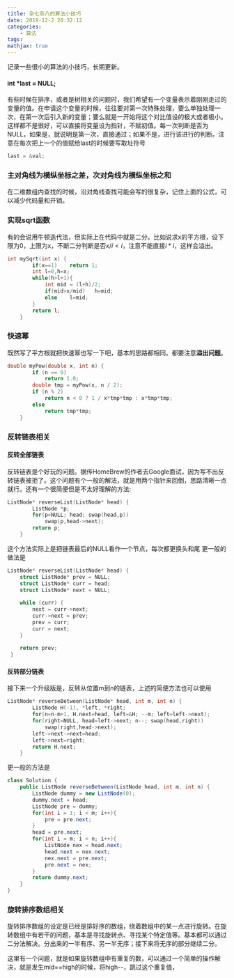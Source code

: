 ```yaml
---
title: 杂七杂八的算法小技巧
date: 2019-12-2 20:32:12
categories:
    - 算法
tags: 
mathjax: true
---
```


记录一些很小的算法的小技巧，长期更新。

#### int *last = NULL;
有些时候在排序，或者是树相关的问题时，我们希望有一个变量表示着刚刚走过的变量的值。在申请这个变量的时候，往往要对第一次特殊处理，要么单独处理一次，在第一次后引入新的变量；要么就是一开始将这个对比值设的极大或者极小。这样都不是很好，可以直接将变量设为指针，不赋初值。每一次判断是否为NULL，如果是，就说明是第一次，直接通过；如果不是，进行该进行的判断。注意在每次把上一个的值赋给last的时候要写取址符号
```c++
last = &val;
```

### 主对角线为横纵坐标之差，次对角线为横纵坐标之和
在二维数组内查找的时候，沿对角线查找可能会写的很复杂，记住上面的公式，可以减少代码量和开销。

### 实现sqrt函数
有的会说用牛顿迭代法，但实际上在代码中就是二分。比如说求x的平方根，设下限为0，上限为x，不断二分判断是否$x/i<i$，注意不能直接$i*i$，这样会溢出。
```c++
int mySqrt(int x) {
        if(x==1)    return 1;
        int l=0,h=x;
        while(h>l+1){
            int mid = (l+h)/2;
            if(mid>x/mid)   h=mid;
            else    l=mid;
        }
        return l;
    }
```

### 快速幂
既然写了平方根就把快速幂也写一下吧，基本的思路都相同。都要注意**溢出问题**。
```c++
double myPow(double x, int n) {
        if (n == 0)
            return 1.0;
        double tmp = myPow(x, n / 2);
        if (n % 2)
            return n < 0 ? 1 / x*tmp*tmp : x*tmp*tmp;
        else
            return tmp*tmp;
    }
```

### 反转链表相关
#### 反转全部链表
反转链表是个好玩的问题。据传HomeBrew的作者去Google面试，因为写不出反转链表被拒了。这个问题有个一般的解法，就是用两个指针来回倒，思路清晰一点就行。还有一个很简便但是不太好理解的方法:
```c++
ListNode* reverseList(ListNode* head) {
        ListNode *p;
        for(p=NULL; head; swap(head,p))
            swap(p,head->next);
        return p;
    }
```

这个方法实际上是把链表最后的NULL看作一个节点，每次都更换头和尾
更一般的做法是
```c++
ListNode* reverseList(ListNode* head) {
    struct ListNode* prev = NULL;
    struct ListNode* curr = head;
    struct ListNode* next = NULL;
        
    while (curr) {
        next = curr->next;
        curr->next = prev;
        prev = curr;
        curr = next;
    }
        
    return prev;
 }
```
#### 反转部分链表
接下来一个升级版是，反转从位置m到n的链表，上述的简便方法也可以使用
```c++
ListNode* reverseBetween(ListNode* head, int m, int n) {
        ListNode H(-1), *left, *right;
        for(n=n-m+1, H.next=head, left=&H; --m; left=left->next);
        for(right=NULL, head=left->next; n--; swap(head,right))
            swap(right,head->next);
        left->next->next=head;
        left->next=right;
        return H.next;
    }
```

更一般的方法是
```java
class Solution {
    public ListNode reverseBetween(ListNode head, int m, int n) {
        ListNode dummy = new ListNode(0);
        dummy.next = head;
        ListNode pre = dummy;
        for(int i = 1; i < m; i++){
            pre = pre.next;
        }
        head = pre.next;
        for(int i = m; i < n; i++){
            ListNode nex = head.next;
            head.next = nex.next;
            nex.next = pre.next;
            pre.next = nex;
        }
        return dummy.next;
    }
}

```

### 旋转排序数组相关
旋转排序数组的设定是已经是排好序的数组，绕着数组中的某一点进行旋转。在旋转数组中有若干的问题，基本是寻找旋转点、寻找某个特定值等。基本都可以通过二分法解决。分出来的一半有序、另一半无序；接下来将无序的部分继续二分。

这里有一个问题，就是如果旋转数组中有重复的数，可以通过一个简单的操作解决，就是发生mid==high的时候，将high--，跳过这个重复值，